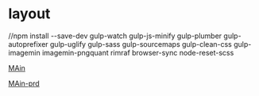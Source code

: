 # layout


//npm install --save-dev gulp-watch gulp-js-minify gulp-plumber gulp-autoprefixer gulp-uglify gulp-sass gulp-sourcemaps gulp-clean-css gulp-imagemin imagemin-pngquant rimraf browser-sync node-reset-scss

[MAin](https://rawgit.com/Vit05/layout/global/public/global/index.html)

[MAin-prd](https://rawgit.com/Vit05/layout/global/public/global/index.html)

